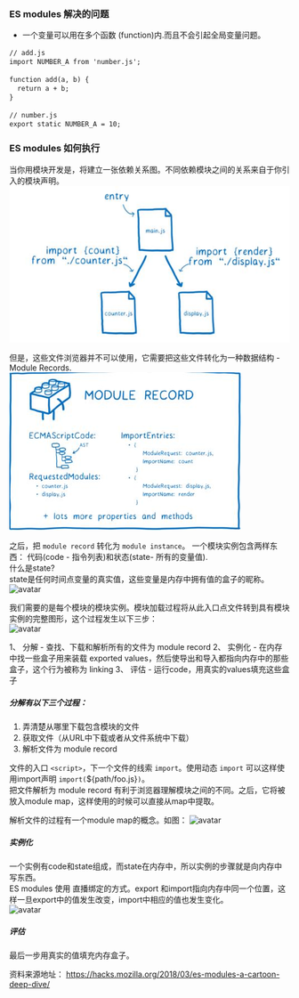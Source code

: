 
### ES modules 解决的问题  

- 一个变量可以用在多个函数 (function)内.而且不会引起全局变量问题。
```
// add.js
import NUMBER_A from 'number.js';

function add(a, b) {
  return a + b;
}
 
// number.js
export static NUMBER_A = 10;

```

### ES modules 如何执行  

当你用模块开发是，将建立一张依赖关系图。不同依赖模块之间的关系来自于你引入的模块声明。  
![avatar](./assets/2018-4-11/how-es-modules-work.jpg)

但是，这些文件浏览器并不可以使用，它需要把这些文件转化为一种数据结构 - Module Records.  
![avatar](./assets/2018-4-11/what-is-module-record.jpg)

之后，把 `module record` 转化为 `module instance`。  一个模块实例包含两样东西： 代码(code - 指令列表)和状态(state- 所有的变量值).  
什么是state?  
state是任何时间点变量的真实值，这些变量是内存中拥有值的盒子的昵称。  
![avatar](https://2r4s9p1yi1fa2jd7j43zph8r-wpengine.netdna-ssl.com/files/2018/03/06_module_instance.png)


我们需要的是每个模块的模块实例。模块加载过程将从此入口点文件转到具有模块实例的完整图形，这个过程发生以下三步：  
![avatar](https://2r4s9p1yi1fa2jd7j43zph8r-wpengine.netdna-ssl.com/files/2018/03/07_3_phases.png)

  1、 分解 - 查找、下载和解析所有的文件为 module record
  2、 实例化 - 在内存中找一些盒子用来装载 exported values，然后使导出和导入都指向内存中的那些盒子，这个行为被称为 linking
  3、 评估 - 运行code，用真实的values填充这些盒子  
  
##### 分解有以下三个过程：  
  1. 弄清楚从哪里下载包含模块的文件  
  2. 获取文件（从URL中下载或者从文件系统中下载）  
  3. 解析文件为 module record  
  
文件的入口 `<script>`，下一个文件的线索 `import`。使用动态 `import` 可以这样使用import声明 `import(`${path/foo.js}`)`。  
把文件解析为 module record 有利于浏览器理解模块之间的不同。之后，它将被放入module map，这样使用的时候可以直接从map中提取。

解析文件的过程有一个module map的概念。如图：
![avatar](https://2r4s9p1yi1fa2jd7j43zph8r-wpengine.netdna-ssl.com/files/2018/03/25_module_map.png)

##### 实例化

一个实例有code和state组成，而state在内存中，所以实例的步骤就是向内存中写东西。  
ES modules 使用 直播绑定的方式。export 和import指向内存中同一个位置，这样一旦export中的值发生改变，import中相应的值也发生变化。  
![avatar](https://hacks.mozilla.org/files/2018/03/30_live_bindings_04-500x206.png)


##### 评估

最后一步用真实的值填充内存盒子。





资料来源地址： https://hacks.mozilla.org/2018/03/es-modules-a-cartoon-deep-dive/
